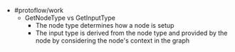 - #protoflow/work
	- GetNodeType vs GetInputType
		- The node type determines how a node is setup
		- The input type is derived from the node type and provided by the node by considering the node's context in the graph